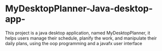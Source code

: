# MyDesktopPlanner-Java-desktop-app-
This project is a java desktop application, named MyDesktopPlanner, it helps users manage their schedule, planify the work, and manipulate their daily plans, using the oop programming and a javafx user interface
